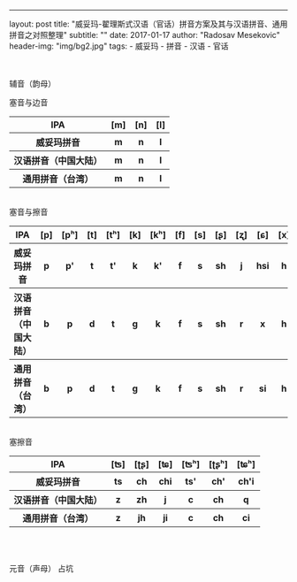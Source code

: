 ---
layout:     post
title:      "威妥玛-翟理斯式汉语（官话）拼音方案及其与汉语拼音、通用拼音之对照整理"
subtitle:   ""
date:       2017-01-17
author:     "Radosav Mesekovic"
header-img: "img/bg2.jpg"
tags:
    - 威妥玛
    - 拼音
    - 汉语
    - 官话

<br> 
<br> 
辅音（韵母）
</p>
 塞音与边音
        <table> 
    <tbody><tr><th>IPA</th>
        <th>[m]</th>
        <th>[n]</th>
        <th>[l]</th>
    </tr>
    <tr>
        <th>威妥玛拼音</th>
        <th>m</th>
        <th>n</th>
        <th>l</th>
    </tr>
    <tr>
        <th>汉语拼音（中国大陆）</th>
        <th>m</th>
        <th>n</th>
        <th>l</th>
    </tr>
    <tr>
        <th>通用拼音（台湾）</th>
        <th>m</th>
        <th>n</th>
        <th>l</th>
    </tr>
</tbody></table> 




<br>塞音与擦音
        <table>    <tbody><tr><th>IPA</th>
        <th>[p]</th>
        <th>[pʰ]</th>
        <th>[t]</th>
        <th>[tʰ]</th>
        <th>[k]</th>
        <th>[kʰ]</th>
        <th>[f]</th>
        <th>[s]</th>
        <th>[ʂ]</th>
        <th>[ʐ]</th>
        <th>[ɕ]</th>
        <th>[x]</th>
    </tr>
    <tr>
        <th>威妥玛拼音</th>
        <th>p</th>
        <th>p'</th>
        <th>t</th>
        <th>t'</th>
        <th>k</th>
        <th>k'</th>
        <th>f</th>
        <th>s</th>
        <th>sh</th>
        <th>j</th>
        <th>hsi</th>
        <th>h</th>
    </tr>
    <tr>
        <th>汉语拼音（中国大陆）</th>
        <th>b</th>
        <th>p</th>
        <th>d</th>
        <th>t</th>
        <th>g</th>
        <th>k</th>
        <th>f</th>
        <th>s</th>
        <th>sh</th>
        <th>r</th>
        <th>x</th>
        <th>h</th>
    </tr>
    <tr>
        <th>通用拼音（台湾）</th>
        <th>b</th>
        <th>p</th>
        <th>d</th>
        <th>t</th>
        <th>g</th>
        <th>k</th>
        <th>f</th>
        <th>s</th>
        <th>sh</th>
        <th>r</th>
        <th>si</th>
        <th>h</th>
    </tr>
</tbody></table>


<br>塞擦音
        <table>    <tbody><tr><th>IPA</th>
        <th>[ʦ]</th>
        <th>[ʈʂ]</th>
        <th>[ʨ]</th>
        <th>[ʦʰ]</th>
        <th>[ʈʂʰ]</th>
        <th>[ʨʰ]</th>
    </tr>
    <tr>
        <th>威妥玛拼音</th>
        <th>ts</th>
        <th>ch</th>
        <th>chi</th>
        <th>ts'</th>
        <th>ch'</th>
        <th>ch'i</th>
    </tr>
    <tr>
        <th>汉语拼音（中国大陆）</th>
        <th>z</th>
        <th>zh</th>
        <th>j</th>
        <th>c</th>
        <th>ch</th>
        <th>q</th>
    </tr>
    <tr>
        <th>通用拼音（台湾）</th>
        <th>z</th>
        <th>jh</th>
        <th>ji</th>
        <th>c</th>
        <th>ch</th>
        <th>ci</th>
    </tr>
</tbody></table>

<br> 
<br> 


元音（声母）
占坑







